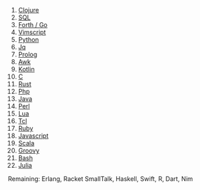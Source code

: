 1. [Clojure](https://github.com/Axnyff/advent-of-code/tree/master/2021/1)
2. [SQL](https://github.com/Axnyff/advent-of-code/tree/master/2021/2)
3. [Forth / Go](https://github.com/Axnyff/advent-of-code/tree/master/2021/3)
4. [Vimscript](https://github.com/Axnyff/advent-of-code/tree/master/2021/4)
5. [Python](https://github.com/Axnyff/advent-of-code/tree/master/2021/5)
6. [Jq](https://github.com/Axnyff/advent-of-code/tree/master/2021/6)
7. [Prolog](https://github.com/Axnyff/advent-of-code/tree/master/2021/7)
8. [Awk](https://github.com/Axnyff/advent-of-code/tree/master/2021/8)
9. [Kotlin](https://github.com/Axnyff/advent-of-code/tree/master/2021/9)
10. [C](https://github.com/Axnyff/advent-of-code/tree/master/2021/10)
11. [Rust](https://github.com/Axnyff/advent-of-code/tree/master/2021/11)
12. [Php](https://github.com/Axnyff/advent-of-code/tree/master/2021/12)
13. [Java](https://github.com/Axnyff/advent-of-code/tree/master/2021/13)
14. [Perl](https://github.com/Axnyff/advent-of-code/tree/master/2021/14)
15. [Lua](https://github.com/Axnyff/advent-of-code/tree/master/2021/15)
16. [Tcl](https://github.com/Axnyff/advent-of-code/tree/master/2021/16)
17. [Ruby](https://github.com/Axnyff/advent-of-code/tree/master/2021/17)
18. [Javascript](https://github.com/Axnyff/advent-of-code/tree/master/2021/18)
19. [Scala](https://github.com/Axnyff/advent-of-code/tree/master/2021/19)
20. [Groovy](https://github.com/Axnyff/advent-of-code/tree/master/2021/20)
21. [Bash](https://github.com/Axnyff/advent-of-code/tree/master/2021/21)
22. [Julia](https://github.com/Axnyff/advent-of-code/tree/master/2021/22)

Remaining:
Erlang, Racket
SmallTalk, Haskell, Swift, R, Dart, Nim

